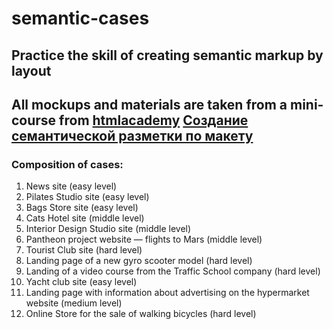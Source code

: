 # semantic-cases
## Practice the skill of creating semantic markup by layout
## All mockups and materials are taken from a mini-course from [htmlacademy](https://htmlacademy.ru) [Создание семантической разметки по макету](https://htmlacademy.ru/skills/semantic-markup/payment)

### Composition of cases:
1. News site (easy level)
2. Pilates Studio site (easy level)
3. Bags Store site (easy level)
4. Cats Hotel site (middle level)
5. Interior Design Studio site (middle level)
6. Pantheon project website — flights to Mars (middle level)
7. Tourist Club site (hard level)
8. Landing page of a new gyro scooter model (hard level)
9. Landing of a video course from the Traffic School company (hard level)
10. Yacht club site (easy level)
11. Landing page with information about advertising on the hypermarket website (medium level)
12. Online Store for the sale of walking bicycles (hard level)